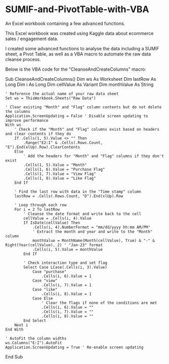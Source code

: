 # SUMIF-and-PivotTable-with-VBA
An Excel workbook containing a few advanced functions.

This Excel workbook was created using Kaggle data about ecommerce sales / engagement data.

I created some advanced functions to analyse the data including a SUMIF sheet, a Pivot Table, as well as a VBA macro to automate the raw data cleanse process.

Below is the VBA code for the "CleanseAndCreateColumns" macro:


Sub CleanseAndCreateColumns()
    Dim ws As Worksheet
    Dim lastRow As Long
    Dim i As Long
    Dim cellValue As Variant
    Dim monthValue As String

    ' Reference the actual name of your raw data sheet
    Set ws = ThisWorkbook.Sheets("Raw Data")

    ' Clear existing "Month" and "Flag" column contents but do not delete the columns
    Application.ScreenUpdating = False ' Disable screen updating to improve performance
    With ws
        ' Check if the "Month" and "Flag" columns exist based on headers and clear contents if they do
        If .Cells(1, 5).Value <> "" Then
            .Range("E2:I" & .Cells(.Rows.Count, "E").End(xlUp).Row).ClearContents
        Else
            ' Add the headers for "Month" and "Flag" columns if they don't exist
            .Cells(1, 5).Value = "Month"
            .Cells(1, 6).Value = "Purchase Flag"
            .Cells(1, 7).Value = "View Flag"
            .Cells(1, 8).Value = "Like Flag"
        End If

        ' Find the last row with data in the "Time stamp" column
        lastRow = .Cells(.Rows.Count, "D").End(xlUp).Row

        ' Loop through each row
        For i = 2 To lastRow
            ' Cleanse the date format and write back to the cell
            cellValue = .Cells(i, 4).Value
            If IsDate(cellValue) Then
                .Cells(i, 4).NumberFormat = "mm/dd/yyyy hh:mm AM/PM"
                ' Extract the month and year and write to the "Month" column
                monthValue = MonthName(Month(cellValue), True) & "-" & Right(Year(cellValue), 2) ' "Jan-23" format
                .Cells(i, 5).Value = monthValue
            End If

            ' Check interaction type and set flag
            Select Case LCase(.Cells(i, 3).Value)
                Case "purchase"
                    .Cells(i, 6).Value = 1
                Case "view"
                    .Cells(i, 7).Value = 1
                Case "like"
                    .Cells(i, 8).Value = 1
                Case Else
                    ' Clear the flags if none of the conditions are met
                    .Cells(i, 6).Value = ""
                    .Cells(i, 7).Value = ""
                    .Cells(i, 8).Value = ""
            End Select
        Next i
    End With

    ' AutoFit the column widths
    ws.Columns("E:I").AutoFit
    Application.ScreenUpdating = True ' Re-enable screen updating
End Sub

 
